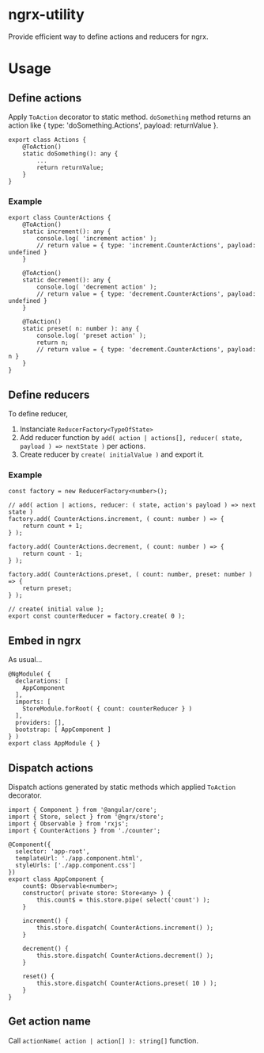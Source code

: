 # ngrx-utility
Provide efficient way to define actions and reducers for ngrx.

# Usage
## Define actions
Apply `ToAction` decorator to static method. `doSomething` method returns an action like { type: 'doSomething.Actions', payload: returnValue }.
```
export class Actions {
    @ToAction()
    static doSomething(): any {
        ...
        return returnValue;
    }
}
```

### Example
```
export class CounterActions {
    @ToAction()
    static increment(): any {
        console.log( 'increment action' );
        // return value = { type: 'increment.CounterActions', payload: undefined }
    }

    @ToAction()
    static decrement(): any {
        console.log( 'decrement action' );
        // return value = { type: 'decrement.CounterActions', payload: undefined }
    }
    
    @ToAction()
    static preset( n: number ): any {
        console.log( 'preset action' );
        return n;
        // return value = { type: 'decrement.CounterActions', payload: n }
    }
}
```

## Define reducers
To define reducer, 
1. Instanciate `ReducerFactory<TypeOfState>`
1. Add reducer function by `add( action | actions[], reducer( state, payload ) => nextState )` per actions.
1. Create reducer by `create( initialValue )` and export it.

### Example
```
const factory = new ReducerFactory<number>();

// add( action | actions, reducer: ( state, action's payload ) => next state )
factory.add( CounterActions.increment, ( count: number ) => {
    return count + 1;
} );

factory.add( CounterActions.decrement, ( count: number ) => {
    return count - 1;
} );

factory.add( CounterActions.preset, ( count: number, preset: number ) => {
    return preset;
} );

// create( initial value );
export const counterReducer = factory.create( 0 );
```

## Embed in ngrx
As usual...

```
@NgModule( {
  declarations: [
    AppComponent
  ],
  imports: [
    StoreModule.forRoot( { count: counterReducer } )
  ],
  providers: [],
  bootstrap: [ AppComponent ]
} )
export class AppModule { }
```

## Dispatch actions
Dispatch actions generated by static methods which applied `ToAction` decorator.

```
import { Component } from '@angular/core';
import { Store, select } from '@ngrx/store';
import { Observable } from 'rxjs';
import { CounterActions } from './counter';

@Component({
  selector: 'app-root',
  templateUrl: './app.component.html',
  styleUrls: ['./app.component.css']
})
export class AppComponent {
    count$: Observable<number>;
    constructor( private store: Store<any> ) {
        this.count$ = this.store.pipe( select('count') );
    }
    
    increment() {
        this.store.dispatch( CounterActions.increment() );
    }
    
    decrement() {
        this.store.dispatch( CounterActions.decrement() );
    }
    
    reset() {
        this.store.dispatch( CounterActions.preset( 10 ) );
    }
}
```

## Get action name
Call `actionName( action | action[] ): string[]` function.